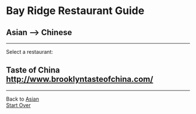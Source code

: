 # Bay Ridge Restaurant Guide
## Asian --> Chinese
---
Select a restaurant:
## Taste of China http://www.brooklyntasteofchina.com/
---
Back to [Asian](../asian)  
[Start Over](../../home.md)